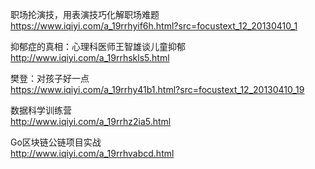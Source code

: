 
职场抡演技，用表演技巧化解职场难题    
https://www.iqiyi.com/a_19rrhyif6h.html?src=focustext_12_20130410_1   


抑郁症的真相：心理科医师王智雄谈儿童抑郁   
http://www.iqiyi.com/a_19rrhskls5.html    


樊登：对孩子好一点     
https://www.iqiyi.com/a_19rrhy41b1.html?src=focustext_12_20130410_19    


数据科学训练营   
http://www.iqiyi.com/a_19rrhz2ia5.html


Go区块链公链项目实战    
http://www.iqiyi.com/a_19rrhvabcd.html       
